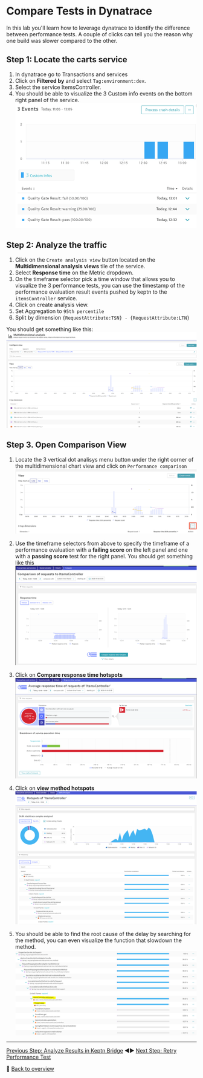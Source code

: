 # Compare Tests in Dynatrace

In this lab you'll learn how to leverage dynatrace to identify the difference between performance tests. A couple of clicks can tell you the reason why one build was slower compared to the other.

## Step 1: Locate the carts service

1. In dynatrace go to Transactions and services
1. Click on **Filtered by** and select `Tag:environment:dev`.
1. Select the service ItemsController.
1. You should be able to visualize the 3 Custom info events on the bottom right panel of the service.
![compare_builds](./assets/dt-events.png)

## Step 2: Analyze the traffic

1. Click on the `Create analysis view` button located on the **Multidimensional analysis views** tile of the service.
1. Select **Response time** on the Metric dropdown.
1. On the timeframe selector pick a time window that allows you to visualize the 3 performance tests, you can use the timestamp of the performance evaluation result events pushed by keptn to the `itemsController` service.
1. Click on create analysis view.
1. Set Aggregation to `95th percentile`
1. Split by dimension `{RequestAttribute:TSN} - {RequestAttribute:LTN}`

You should get something like this:
![compare_builds](./assets/aview.png)

## Step 3. Open Comparison View

1. Locate the 3 vertical dot analisys menu button under the right corner of the multidimensional chart view and click on `Performance comparison`
![response-time](./assets/performance_analysis.png)
1. Use the timeframe selectors from above to specify the timeframe of a performance evaluation with a **failing score** on the left panel and one with a **passing score** test for the right panel. You should get something like this
![compare_builds](./assets/compare.png)

1. Click on **Compare response time hotspots**
![response-time](./assets/response.png)

1. Click on **view method hotspots**
![response-time](./assets/hotspot.png)

1. You should be able to find the root cause of the delay by searching for the method, you can even visualize the function that slowdown the method.
![root-cause](./assets/rootcause.png)

---

[Previous Step: Analyze Results in Keptn Bridge](../08_Analyze_Results_in_Keptn_Bridge) :arrow_backward::arrow_forward: [Next Step: Retry Performance Test](../10_Retry_Performance_Test)

:arrow_up_small: [Back to overview](../)